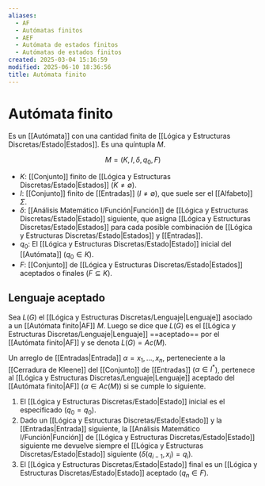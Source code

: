```yaml
---
aliases:
  - AF
  - Autómatas finitos
  - AEF
  - Autómata de estados finitos
  - Autómatas de estados finitos
created: 2025-03-04 15:16:59
modified: 2025-06-10 18:36:56
title: Autómata finito
---
```


# Autómata finito

Es un [[Autómata]] con una cantidad finita de [[Lógica y Estructuras Discretas/Estado|Estados]]. Es una quíntupla $M$.

$$
M = \left( K, I, \delta, q_0, F \right)
$$

- $K$: [[Conjunto]] finito de [[Lógica y Estructuras Discretas/Estado|Estados]] ($K \neq \emptyset$).
- $I$: [[Conjunto]] finito de [[Entradas]] ($I \neq \emptyset$), que suele ser el [[Alfabeto]] $\Sigma$.
- $\delta$: [[Análisis Matemático I/Función|Función]] de [[Lógica y Estructuras Discretas/Estado|Estado]] siguiente, que asigna [[Lógica y Estructuras Discretas/Estado|Estados]] para cada posible combinación de [[Lógica y Estructuras Discretas/Estado|Estados]] y [[Entradas]].
- $q_0$: El [[Lógica y Estructuras Discretas/Estado|Estado]] inicial del [[Autómata]] ($q_0 \in K$).
- $F$: [[Conjunto]] de [[Lógica y Estructuras Discretas/Estado|Estados]] aceptados o finales ($F \subseteq K$).

## Lenguaje aceptado

Sea $L(G)$ el [[Lógica y Estructuras Discretas/Lenguaje|Lenguaje]] asociado a un [[Autómata finito|AF]] $M$. Luego se dice que $L(G)$ es el [[Lógica y Estructuras Discretas/Lenguaje|Lenguaje]] ==aceptado== por el [[Autómata finito|AF]] y se denota $L(G) = Ac(M)$.

Un arreglo de [[Entradas|Entrada]] $\alpha = x_1, \dots, x_n$, perteneciente a la [[Cerradura de Kleene]] del [[Conjunto]] de [[Entradas]] ($\alpha \in I^*$), pertenece al [[Lógica y Estructuras Discretas/Lenguaje|Lenguaje]] aceptado del [[Autómata finito|AF]] ($\alpha \in Ac(M)$) si se cumple lo siguiente.

1. El [[Lógica y Estructuras Discretas/Estado|Estado]] inicial es el especificado ($q_0 = q_0$).
2. Dado un [[Lógica y Estructuras Discretas/Estado|Estado]] y la [[Entradas|Entrada]] siguiente, la [[Análisis Matemático I/Función|Función]] de [[Lógica y Estructuras Discretas/Estado|Estado]] siguiente me devuelve siempre el [[Lógica y Estructuras Discretas/Estado|Estado]] siguiente ($\delta (q_{i - 1}, x_i) = q_i$).
3. El [[Lógica y Estructuras Discretas/Estado|Estado]] final es un [[Lógica y Estructuras Discretas/Estado|Estado]] aceptado ($q_n \in F$).

